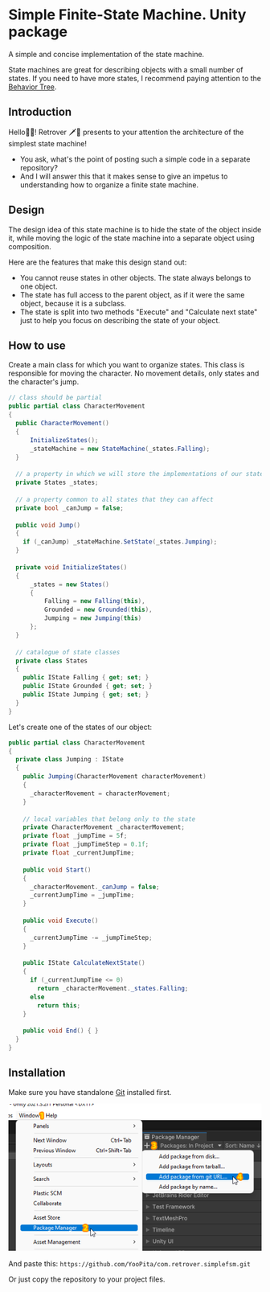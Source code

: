 # Simple Finite-State Machine. Unity package

A simple and concise implementation of the state machine.

State machines are great for describing objects with a small number of states. If you need to have more states, I recommend paying attention to the [Behavior Tree](https://github.com/forcepusher/com.bananaparty.behaviortree).

## Introduction

Hello👋🐶! Retrover 🗡️🐶 presents to your attention the architecture of the simplest state machine!

- You ask, what's the point of posting such a simple code in a separate repository?
- And I will answer this that it makes sense to give an impetus to understanding how to organize a finite state machine.

## Design

The design idea of this state machine is to hide the state of the object inside it, while moving the logic of the state machine into a separate object using composition.

Here are the features that make this design stand out:
- You cannot reuse states in other objects. The state always belongs to one object.
- The state has full access to the parent object, as if it were the same object, because it is a subclass.
- The state is split into two methods "Execute" and "Calculate next state" just to help you focus on describing the state of your object.

## How to use

Create a main class for which you want to organize states. This class is responsible for moving the character. No movement details, only states and the character's jump.
```c#
// class should be partial
public partial class CharacterMovement
{
  public CharacterMovement()
  {
      InitializeStates();
      _stateMachine = new StateMachine(_states.Falling);
  }
  
  // a property in which we will store the implementations of our states
  private States _states;
  
  // a property common to all states that they can affect
  private bool _canJump = false;
  
  public void Jump()
  {
    if (_canJump) _stateMachine.SetState(_states.Jumping);
  }
  
  private void InitializeStates()
  {
      _states = new States()
      {
          Falling = new Falling(this),
          Grounded = new Grounded(this),
          Jumping = new Jumping(this)
      };
  }
  
  // catalogue of state classes
  private class States
  {
    public IState Falling { get; set; }
    public IState Grounded { get; set; }
    public IState Jumping { get; set; }
  }
}
```

Let's create one of the states of our object:
```c#
public partial class CharacterMovement
{
  private class Jumping : IState
  {
    public Jumping(CharacterMovement characterMovement)
    {
      _characterMovement = characterMovement;
    }

    // local variables that belong only to the state
    private CharacterMovement _characterMovement;
    private float _jumpTime = 5f;
    private float _jumpTimeStep = 0.1f;
    private float _currentJumpTime;
    
    public void Start()
    {
      _characterMovement._canJump = false;
      _currentJumpTime = _jumpTime;
    }

    public void Execute()
    {
      _currentJumpTime -= _jumpTimeStep;
    }

    public IState CalculateNextState()
    {
      if (_currentJumpTime <= 0)
        return _characterMovement._states.Falling;
      else
        return this;
    }

    public void End() { }
  }
}
```

## Installation

Make sure you have standalone [Git](https://git-scm.com/downloads) installed first.

![alt text](https://github.com/YooPita/com.retrover.retrotvfx/blob/main/DemoImages/installation.png)

And paste this: `https://github.com/YooPita/com.retrover.simplefsm.git`

Or just copy the repository to your project files.
